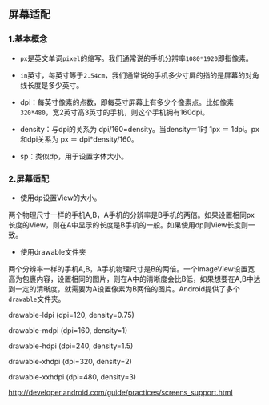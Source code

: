 ## 屏幕适配




<h3>1.基本概念</h3>


* `px`是英文单词`pixel`的缩写。我们通常说的手机分辨率`1080*1920`即指像素。

* `in`英寸，每英寸等于`2.54cm`，我们通常说的手机多少寸屏的指的是屏幕的对角线长度是多少英寸。

* dpi：每英寸像素的点数，即每英寸屏幕上有多少个像素点。比如像素`320*480`，宽2英寸高3英寸的手机，则这个手机拥有160dpi。

* density：与dpi的关系为 dpi/160=density。当density＝1时 1px ＝ 1dpi。px和dpi关系为 px ＝ dpi*density/160。

* sp：类似dp，用于设置字体大小。


<h3>2.屏幕适配</h3>

* 使用dp设置View的大小。

两个物理尺寸一样的手机A,B，A手机的分辨率是B手机的两倍。如果设置相同px长度的View，则在A中显示的长度是B手机的一般。如果使用dp则View长度则一致。

* 使用drawable文件夹

两个分辨率一样的手机A,B，A手机物理尺寸是B的两倍。一个ImageView设置宽高为包裹内容，设置相同的图片，则在A中的清晰度会比B低，如果想要在A,B中达到一定的清晰度，就需要为A设置像素为B两倍的图片。Android提供了多个`drawable`文件夹。

drawable-ldpi (dpi=120, density=0.75)

drawable-mdpi (dpi=160, density=1)

drawable-hdpi (dpi=240, density=1.5)

drawable-xhdpi (dpi=320, density=2)

drawable-xxhdpi (dpi=480, density=3)

<http://developer.android.com/guide/practices/screens_support.html>










